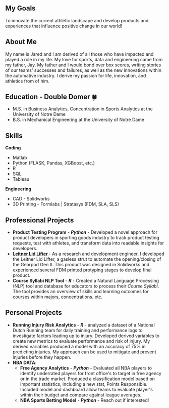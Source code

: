 ## My Goals
To innovate the current athletic landscape and develop products and experiences that influence positive change in our world!

## About Me
My name is Jared and I am derived of all those who have impacted and played a role in my life. My love for sports, data and engineering came from my father, Jay. My father and I would bond over box scores, writing stories of our teams' successes and failures, as well as the new innovations within the automative industry. I derive my passion for life, innovation, and athletics from of him. 

## Education - Double Domer 🍀
* M.S. in Business Analytics, Concentration in Sports Analytics at the University of Notre Dame 
* B.S. in Mechanical Engineering at the University of Notre Dame

## Skills 
**Coding**
* Matlab
* Python (FLASK, Pandas, XGBoost, etc.)
* R
* SQL
* Tableau

**Engineering**
* CAD - Solidworks
* 3D Printing - Formlabs | Stratasys (FDM, SLA, SLS)

## Professional Projects
* **Product Testing Program** - **_Python_** - Developed a novel approach for product developers in sporting goods industry to track product testing requests, test with athletes, and transform data into readable insights for developers.
* **<a href= "https://www.leitnerdesigns.com/collections/accessories/products/gearpod-xl-gen-2" target = "_blank"> Leitner Lid Lifter </a>** - As a research and development engineer, I developed the Leitner Lid Lifter, a gasless strut to automate the opening/closing of the Gearpod Gen II. This product was designed in Solidworks and experienced several FDM printed protyping stages to develop final product.
* **Course Syllabi NLP Tool** - **_R_** - Created a Natural Language Processing (NLP) tool and database for educators to process their _Course Syllabi_. The tool provides an overview of skills and learning outcomes for courses within majors, concentrations. etc.

## Personal Projects
* **Running Injury Risk Analytics** - **_R_** - analyzed a dataset of a National Dutch Running team for daily training and performance logs to investigate factors leading up to injury. Developed derived variables to create new metrics to evaluate performance and risk of injury. My derived variables produced a model with an accuracy of 75% in predicting injuries. My approach can be used to mitigate and prevent injuries before they happen. 
* **NBA DATA**:
  * **Free Agency Analytics** - **_Python_** - Evaluated all NBA players to identify underrated players for front office's to target in free agency or in the trade market. Produced a classification model based on important statistics, including a new stat, Points Responsible. Included model and dashboard allow teams to evaluate player's within their budget and compare against league averages.
  * **NBA Sports Betting Model** - **_Python_** - Reach out if interested!
